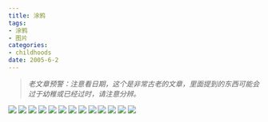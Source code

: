 ```yaml
---
title: 涂鸦
tags:
- 涂鸦
- 图片
categories:
- childhoods
date: 2005-6-2
---
```


> *老文章预警：注意看日期，这个是非常古老的文章，里面提到的东西可能会过于幼稚或已经过时，请注意分辨。*

![](littlegirl.jpg)
![](looker.jpg)
![](MagicGirl.jpg)
![](pair-sleep1.jpg)
![](rimururufight.jpg)
![](secret-girl.jpg)
![](secret-girl2.jpg)
![](sittinggirl.jpg)
![](sword-girl1.jpg)
![](violingirl.jpg)
![](wizard-boy1.jpg)
![](wizard-girl1.jpg)
![](wizard-girl2.jpg)
